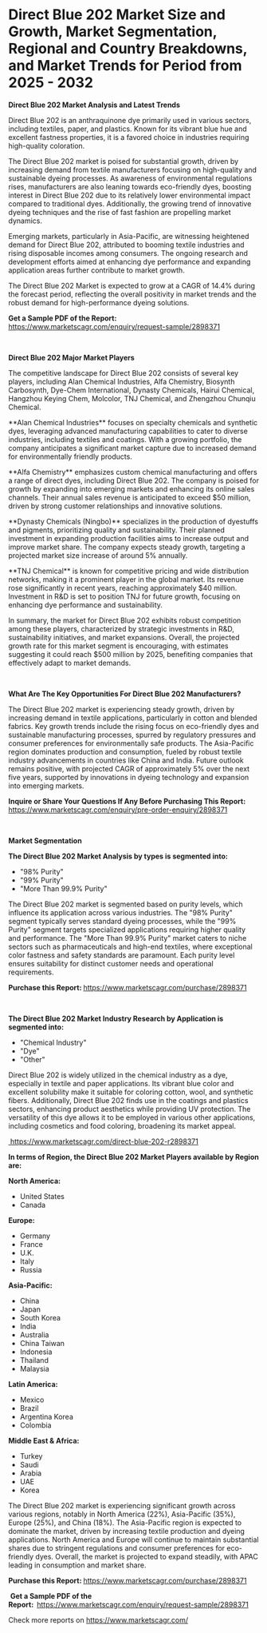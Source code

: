 <p><h1>Direct Blue 202 Market Size and Growth, Market Segmentation, Regional and Country Breakdowns, and Market Trends for Period from 2025 -  2032</h1></p><p><strong>Direct Blue 202 Market Analysis and Latest Trends</strong></p>
<p><p>Direct Blue 202 is an anthraquinone dye primarily used in various sectors, including textiles, paper, and plastics. Known for its vibrant blue hue and excellent fastness properties, it is a favored choice in industries requiring high-quality coloration. </p><p>The Direct Blue 202 market is poised for substantial growth, driven by increasing demand from textile manufacturers focusing on high-quality and sustainable dyeing processes. As awareness of environmental regulations rises, manufacturers are also leaning towards eco-friendly dyes, boosting interest in Direct Blue 202 due to its relatively lower environmental impact compared to traditional dyes. Additionally, the growing trend of innovative dyeing techniques and the rise of fast fashion are propelling market dynamics.</p><p>Emerging markets, particularly in Asia-Pacific, are witnessing heightened demand for Direct Blue 202, attributed to booming textile industries and rising disposable incomes among consumers. The ongoing research and development efforts aimed at enhancing dye performance and expanding application areas further contribute to market growth. </p><p>The Direct Blue 202 Market is expected to grow at a CAGR of 14.4% during the forecast period, reflecting the overall positivity in market trends and the robust demand for high-performance dyeing solutions.</p></p>
<p><strong>Get a Sample PDF of the Report:&nbsp;</strong> <a href="https://www.marketscagr.com/enquiry/request-sample/2898371?utm_campaign=3456&utm_medium=2&utm_source=Github&utm_content=ia&utm_term=15032025&utm_id=direct-blue-202">https://www.marketscagr.com/enquiry/request-sample/2898371</a></p>
<p>&nbsp;</p>
<p><strong>Direct Blue 202 Major Market Players</strong></p>
<p><p>The competitive landscape for Direct Blue 202 consists of several key players, including Alan Chemical Industries, Alfa Chemistry, Biosynth Carbosynth, Dye-Chem International, Dynasty Chemicals, Hairui Chemical, Hangzhou Keying Chem, Molcolor, TNJ Chemical, and Zhengzhou Chunqiu Chemical. </p><p>**Alan Chemical Industries** focuses on specialty chemicals and synthetic dyes, leveraging advanced manufacturing capabilities to cater to diverse industries, including textiles and coatings. With a growing portfolio, the company anticipates a significant market capture due to increased demand for environmentally friendly products.</p><p>**Alfa Chemistry** emphasizes custom chemical manufacturing and offers a range of direct dyes, including Direct Blue 202. The company is poised for growth by expanding into emerging markets and enhancing its online sales channels. Their annual sales revenue is anticipated to exceed $50 million, driven by strong customer relationships and innovative solutions.</p><p>**Dynasty Chemicals (Ningbo)** specializes in the production of dyestuffs and pigments, prioritizing quality and sustainability. Their planned investment in expanding production facilities aims to increase output and improve market share. The company expects steady growth, targeting a projected market size increase of around 5% annually.</p><p>**TNJ Chemical** is known for competitive pricing and wide distribution networks, making it a prominent player in the global market. Its revenue rose significantly in recent years, reaching approximately $40 million. Investment in R&D is set to position TNJ for future growth, focusing on enhancing dye performance and sustainability.</p><p>In summary, the market for Direct Blue 202 exhibits robust competition among these players, characterized by strategic investments in R&D, sustainability initiatives, and market expansions. Overall, the projected growth rate for this market segment is encouraging, with estimates suggesting it could reach $500 million by 2025, benefiting companies that effectively adapt to market demands.</p></p>
<p>&nbsp;</p>
<p><strong>What Are The Key Opportunities For Direct Blue 202 Manufacturers?</strong></p>
<p><p>The Direct Blue 202 market is experiencing steady growth, driven by increasing demand in textile applications, particularly in cotton and blended fabrics. Key growth trends include the rising focus on eco-friendly dyes and sustainable manufacturing processes, spurred by regulatory pressures and consumer preferences for environmentally safe products. The Asia-Pacific region dominates production and consumption, fueled by robust textile industry advancements in countries like China and India. Future outlook remains positive, with projected CAGR of approximately 5% over the next five years, supported by innovations in dyeing technology and expansion into emerging markets.</p></p>
<p><strong>Inquire or Share Your Questions If Any Before Purchasing This Report:</strong> <a href="https://www.marketscagr.com/enquiry/pre-order-enquiry/2898371?utm_campaign=3456&utm_medium=2&utm_source=Github&utm_content=ia&utm_term=15032025&utm_id=direct-blue-202">https://www.marketscagr.com/enquiry/pre-order-enquiry/2898371</a></p>
<p>&nbsp;</p>
<p><strong>Market Segmentation</strong></p>
<p><strong>The Direct Blue 202 Market Analysis by types is segmented into:</strong></p>
<p><ul><li>"98% Purity"</li><li>"99% Purity"</li><li>"More Than 99.9% Purity"</li></ul></p>
<p><p>The Direct Blue 202 market is segmented based on purity levels, which influence its application across various industries. The "98% Purity" segment typically serves standard dyeing processes, while the "99% Purity" segment targets specialized applications requiring higher quality and performance. The "More Than 99.9% Purity" market caters to niche sectors such as pharmaceuticals and high-end textiles, where exceptional color fastness and safety standards are paramount. Each purity level ensures suitability for distinct customer needs and operational requirements.</p></p>
<p><strong>Purchase this Report:&nbsp;</strong><a href="https://www.marketscagr.com/purchase/2898371?utm_campaign=3456&utm_medium=2&utm_source=Github&utm_content=ia&utm_term=15032025&utm_id=direct-blue-202">https://www.marketscagr.com/purchase/2898371</a></p>
<p>&nbsp;</p>
<p><strong>The Direct Blue 202 Market Industry Research by Application is segmented into:</strong></p>
<p><ul><li>"Chemical Industry"</li><li>"Dye"</li><li>"Other"</li></ul></p>
<p><p>Direct Blue 202 is widely utilized in the chemical industry as a dye, especially in textile and paper applications. Its vibrant blue color and excellent solubility make it suitable for coloring cotton, wool, and synthetic fibers. Additionally, Direct Blue 202 finds use in the coatings and plastics sectors, enhancing product aesthetics while providing UV protection. The versatility of this dye allows it to be employed in various other applications, including cosmetics and food coloring, broadening its market appeal.</p></p>
<p><a href="https://www.marketscagr.com/direct-blue-202-r2898371?utm_campaign=3456&utm_medium=2&utm_source=Github&utm_content=ia&utm_term=15032025&utm_id=direct-blue-202">&nbsp;https://www.marketscagr.com/direct-blue-202-r2898371</a></p>
<p><strong>In terms of Region, the Direct Blue 202 Market Players available by Region are:</strong></p>
<p>
    <p> <strong> North America: </strong>
        <ul>
            <li>United States</li>
            <li>Canada</li>
        </ul>
        </p> 
    <p> <strong> Europe: </strong>
        <ul>
            <li>Germany</li>
            <li>France</li>
            <li>U.K.</li>
            <li>Italy</li>
            <li>Russia</li>
        </ul>
        </p> 
    <p> <strong> Asia-Pacific: </strong>
        <ul>
            <li>China</li>
            <li>Japan</li>
            <li>South Korea</li>
            <li>India</li>
            <li>Australia</li>
            <li>China Taiwan</li>
            <li>Indonesia</li>
            <li>Thailand</li>
            <li>Malaysia</li>
        </ul>
        </p> 
    <p> <strong> Latin America: </strong>
        <ul>
            <li>Mexico</li>
            <li>Brazil</li>
            <li>Argentina Korea</li>
            <li>Colombia</li>
        </ul>
        </p> 
    <p> <strong> Middle East & Africa: </strong>
        <ul>
            <li>Turkey</li>
            <li>Saudi</li>
            <li>Arabia</li>
            <li>UAE</li>
            <li>Korea</li>
        </ul>
    </p>
    </p>
<p><p>The Direct Blue 202 market is experiencing significant growth across various regions, notably in North America (22%), Asia-Pacific (35%), Europe (25%), and China (18%). The Asia-Pacific region is expected to dominate the market, driven by increasing textile production and dyeing applications. North America and Europe will continue to maintain substantial shares due to stringent regulations and consumer preferences for eco-friendly dyes. Overall, the market is projected to expand steadily, with APAC leading in consumption and market share.</p></p>
<p><strong>Purchase this Report: </strong><a href="https://www.marketscagr.com/purchase/2898371?utm_campaign=3456&utm_medium=2&utm_source=Github&utm_content=ia&utm_term=15032025&utm_id=direct-blue-202">https://www.marketscagr.com/purchase/2898371</a></p>
<p>&nbsp;<strong>Get a Sample PDF of the Report:&nbsp;&nbsp;</strong><a href="https://www.marketscagr.com/enquiry/request-sample/2898371?utm_campaign=3456&utm_medium=2&utm_source=Github&utm_content=ia&utm_term=15032025&utm_id=direct-blue-202">https://www.marketscagr.com/enquiry/request-sample/2898371</a></p>
<p><strong></strong></p>
<p>Check more reports on <a href="https://www.marketscagr.com/?utm_campaign=3456&utm_medium=2&utm_source=Github&utm_content=ia&utm_term=15032025&utm_id=direct-blue-202">https://www.marketscagr.com/</a></p>